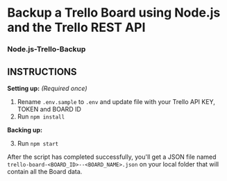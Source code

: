 # Backup a Trello Board using Node.js and the Trello REST API
### Node.js-Trello-Backup

## INSTRUCTIONS

**Setting up:** _(Required once)_

1. Rename `.env.sample` to `.env` and update file with your Trello API KEY, TOKEN and BOARD ID
2. Run `npm install`

**Backing up:**

3. Run `npm start`

After the script has completed successfully, you'll get a JSON file named `trello-board-<BOARD_ID>--<BOARD_NAME>.json` on your local folder that will contain all the Board data.